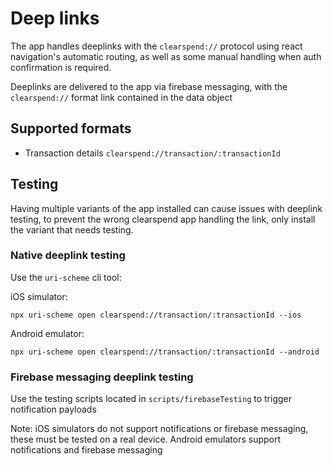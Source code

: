 # Deep links

The app handles deeplinks with the `clearspend://` protocol using react navigation's automatic routing, 
as well as some manual handling when auth confirmation is required.

Deeplinks are delivered to the app via firebase messaging, with the `clearspend://` format link contained in the data object

## Supported formats

- Transaction details `clearspend://transaction/:transactionId`


## Testing

Having multiple variants of the app installed can cause issues with deeplink testing, to prevent the wrong clearspend app handling the link,
only install the variant that needs testing.

### Native deeplink testing

Use the `uri-scheme` cli tool:

iOS simulator:

`npx uri-scheme open clearspend://transaction/:transactionId --ios`


Android emulator:

`npx uri-scheme open clearspend://transaction/:transactionId --android`


### Firebase messaging deeplink testing

Use the testing scripts located in `scripts/firebaseTesting` to trigger notification payloads

Note: iOS simulators do not support notifications or firebase messaging, these must be tested on a real device.
Android emulators support notifications and firebase messaging
